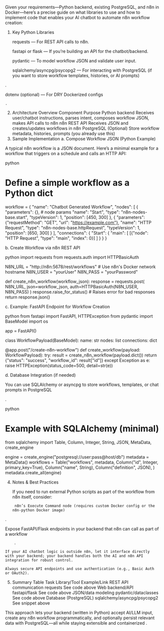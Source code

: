 Given your requirements—Python backend, existing PostgreSQL, and n8n in Docker—here’s a precise guide on what libraries to use and how to implement code that enables your AI chatbot to automate n8n workflow creation:
1. Key Python Libraries

    requests — For REST API calls to n8n.

    fastapi or flask — If you’re building an API for the chatbot/backend.

    pydantic — To model workflow JSON and validate user input.

    sqlalchemy/asyncpg/psycopg2 — For interacting with PostgreSQL (if you want to store workflow templates, histories, or AI prompts)

.

dotenv (optional) — For DRY Dockerized configs

    .

2. Architecture Overview
Component	Purpose
Python backend	Receives user/chatbot instructions, parses intent, composes workflow JSON, makes API calls to n8n
n8n REST API	Receives JSON and creates/updates workflows in n8n
PostgreSQL	(Optional) Store workflow metadata, histories, prompts (you already use this)
3. Sample Implementation
a. Compose Workflow JSON (Python Example)

A typical n8n workflow is a JSON document. Here’s a minimal example for a workflow that triggers on a schedule and calls an HTTP API:

python
# Define a simple workflow as a Python dict
workflow = {
    "name": "Chatbot Generated Workflow",
    "nodes": [
        {
            "parameters": {},  # node params
            "name": "Start",
            "type": "n8n-nodes-base.start",
            "typeVersion": 1,
            "position": [450, 300]
        },
        {
            "parameters": {"requestMethod": "GET", "url": "https://example.com"},
            "name": "HTTP Request",
            "type": "n8n-nodes-base.httpRequest",
            "typeVersion": 1,
            "position": [650, 300]
        }
    ],
    "connections": {
        "Start": {
            "main": [
                [{"node": "HTTP Request", "type": "main", "index": 0}]
            ]
        }
    }
}

b. Create Workflow via n8n REST API

python
import requests
from requests.auth import HTTPBasicAuth

N8N_URL = "http://n8n:5678/rest/workflows"  # Use n8n's Docker network hostname
N8N_USER = "yourUser"
N8N_PASS = "yourPassword"

def create_n8n_workflow(workflow_json):
    response = requests.post(
        N8N_URL,
        json=workflow_json,
        auth=HTTPBasicAuth(N8N_USER, N8N_PASS)
    )
    response.raise_for_status()  # Raises error for bad responses
    return response.json()

c. Example: FastAPI Endpoint for Workflow Creation

python
from fastapi import FastAPI, HTTPException
from pydantic import BaseModel
import os

app = FastAPI()

class WorkflowPayload(BaseModel):
    name: str
    nodes: list
    connections: dict

@app.post("/create-n8n-workflow")
def create_workflow(payload: WorkflowPayload):
    try:
        result = create_n8n_workflow(payload.dict())
        return {"status": "success", "workflow_id": result["id"]}
    except Exception as e:
        raise HTTPException(status_code=500, detail=str(e))

d. Database Integration (if needed)

You can use SQLAlchemy or asyncpg to store workflows, templates, or chat prompts in PostgreSQL

.

python
# Example with SQLAlchemy (minimal)
from sqlalchemy import Table, Column, Integer, String, JSON, MetaData, create_engine

engine = create_engine("postgresql://user:pass@host/db")
metadata = MetaData()
workflows = Table("workflows", metadata,
    Column("id", Integer, primary_key=True),
    Column("name", String),
    Column("definition", JSON),
)
metadata.create_all(engine)

4. Notes & Best Practices

    If you need to run external Python scripts as part of the workflow from n8n itself, consider:

        n8n’s Execute Command node (requires custom Docker config or the n8n-python Docker image)

.

Expose FastAPI/Flask endpoints in your backend that n8n can call as part of a workflow

        .

    If your AI chatbot logic is outside n8n, let it interface directly with your backend; your backend handles both the AI and n8n API integration for robust control.

    Always secure API endpoints and use authentication (e.g., Basic Auth or OAuth2).

5. Summary Table
Task	Library/Tool	Example/Link
REST API communication	requests	See code above
Web backend/API	fastapi/flask	See code above
JSON/data modeling	pydantic/dataclasses	See code above
Database (PostgreSQL)	sqlalchemy/asyncpg/psycopg2	See snippet above

This approach lets your backend (written in Python) accept AI/LLM input, create any n8n workflow programmatically, and optionally persist relevant data with PostgreSQL—all while staying extensible and containerized
.
